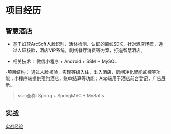 # 项目经历



## 智慧酒店

- 基于虹软ArcSoft人脸识别，活体检测、认证的离线SDK，针对酒店场景，通过人证核验，酒店VIP系统，刷线餐厅消费等方案，打造智慧酒店。

- 相关技术： 微信小程序 + Android + SSM + MySQL

-项目结构： 通过人脸核验，实现等级入住，出入酒店，房间净化智能监控等功能；小程序端提供预约酒店，账单结算等功能；App端用于酒店前台登记，广告展示。



> ssm全称: Spring + SpringMVC + MyBatis



## 实战


[实战经验](https://www.bilibili.com/video/BV1uK411p7Bp?spm_id_from=333.337.search-card.all.click)